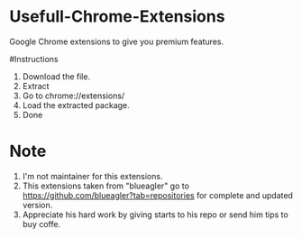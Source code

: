 # Usefull-Chrome-Extensions
Google Chrome extensions to give you premium features.

#Instructions
1. Download the file.
2. Extract
3. Go to chrome://extensions/
4. Load the extracted package.
5. Done

# Note
1. I'm not maintainer for this extensions.
2. This extensions taken from "blueagler" go to https://github.com/blueagler?tab=repositories for complete and updated version.
3. Appreciate his hard work by giving starts to his repo or send him tips to buy coffe.
